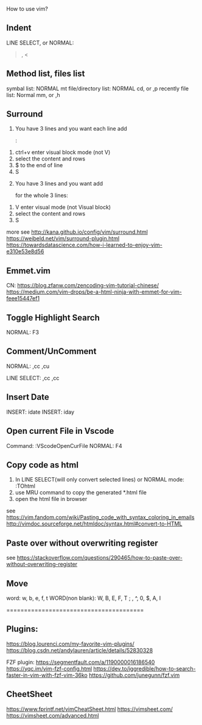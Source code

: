 How to use vim?

## Indent
LINE SELECT, or NORMAL: 
>, <

## Method list, files list
symbal list: NORMAL mt
file/directory list: NORMAL cd, or ,p
recently file list: Normal mm, or ,h


## Surround
1. You have 3 lines and you want each line add <p>:
1) ctrl+v enter visual block mode (not V)
2) select the content and rows
3) $ to the end of line
4) S<p>

2. You have 3 lines and you want add <p> for the whole 3 lines:
1) V enter visual mode (not Visual block)
2) select the content and rows
3) S<p>

more see 
http://kana.github.io/config/vim/surround.html
https://weibeld.net/vim/surround-plugin.html
https://towardsdatascience.com/how-i-learned-to-enjoy-vim-e310e53e8d56


## Emmet.vim
CN: https://blog.zfanw.com/zencoding-vim-tutorial-chinese/ 
https://medium.com/vim-drops/be-a-html-ninja-with-emmet-for-vim-feee15447ef1


## Toggle Highlight Search
NORMAL: F3


## Comment/UnComment
NORMAL:
,cc 
,cu

LINE SELECT:
,cc
,cc


## Insert Date
INSERT: idate
INSERT: iday


## Open current File in Vscode
Command: :VScodeOpenCurFile
NORMAL: F4


## Copy code as html
1. In LINE SELECT(will only convert selected lines) or NORMAL mode:
:TOhtml
2. use MRU command to copy the generated *.html file
3. open the html file in browser

see https://vim.fandom.com/wiki/Pasting_code_with_syntax_coloring_in_emails
http://vimdoc.sourceforge.net/htmldoc/syntax.html#convert-to-HTML


## Paste over without overwriting register
see https://stackoverflow.com/questions/290465/how-to-paste-over-without-overwriting-register


## Move
word: w, b, e, f, t
WORD(non blank): W, B, E, F, T
; ,
^, 0, $, A, I



=======================================

## Plugins:
https://blog.lourenci.com/my-favorite-vim-plugins/
https://blog.csdn.net/andylauren/article/details/52830328

FZF plugin:
https://segmentfault.com/a/1190000016186540
https://yqc.im/vim-fzf-config.html
https://dev.to/iggredible/how-to-search-faster-in-vim-with-fzf-vim-36ko
https://github.com/junegunn/fzf.vim



## CheetSheet
https://www.fprintf.net/vimCheatSheet.html
https://vimsheet.com/
https://vimsheet.com/advanced.html

